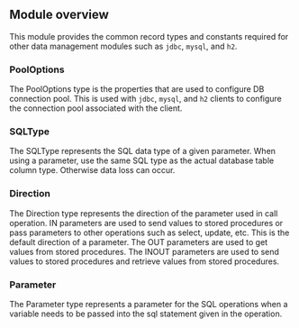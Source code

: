## Module overview

This module provides the common record types and constants required for other data management modules such as `jdbc`, `mysql`, and `h2`. 

### PoolOptions 

The PoolOptions type is the properties that are used to configure DB connection pool. This is used with `jdbc`, `mysql`, and `h2` clients to configure the connection pool associated with the client.

### SQLType

The SQLType represents the SQL data type of a given parameter. When using a parameter, use the same SQL type as the actual database table column type. Otherwise data loss can occur.

### Direction

The Direction type represents the direction of the parameter used in call operation. IN parameters are used to send values to stored procedures or pass parameters to other operations such as select, update, etc. This is the default direction of a parameter. The OUT parameters are used to get values from stored procedures. The INOUT parameters are used to send values to stored procedures and retrieve values from stored procedures.
 
### Parameter

The Parameter type represents a parameter for the SQL operations when a variable needs to be passed into the sql statement given in the operation.

